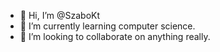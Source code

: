 - 👋 Hi, I’m @SzaboKt
- 🌱 I’m currently learning computer science.
- 💞️ I’m looking to collaborate on anything really.

<!---
SzaboKt/SzaboKt is a ✨ special ✨ repository because its `README.md` (this file) appears on your GitHub profile.
You can click the Preview link to take a look at your changes.
--->
